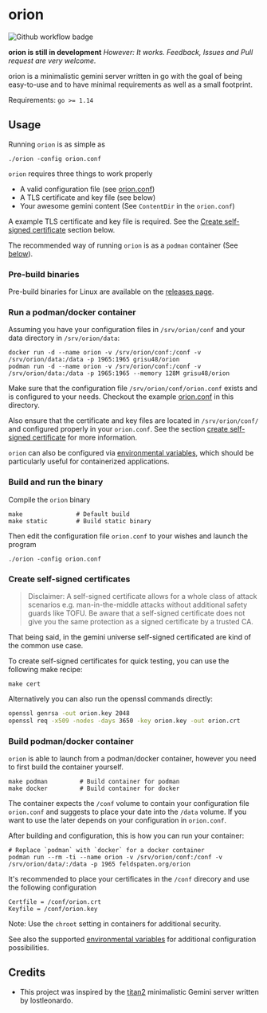 # orion

![Github workflow badge](https://github.com/grisu48/orion/workflows/orion/badge.svg)

**orion is still in development** *However: It works. Feedback, Issues and Pull request are very welcome.*

orion is a minimalistic gemini server written in go with the goal of being easy-to-use and to have minimal requirements as well as a small footprint.

Requirements: `go >= 1.14`

## Usage

Running `orion` is as simple as

    ./orion -config orion.conf

`orion` requires three things to work properly

* A valid configuration file (see [orion.conf](orion.conf))
* A TLS certificate and key file (see below)
* Your awesome gemini content (See `ContentDir` in the `orion.conf`)

A example TLS certificate and key file is required. See the [Create self-signed certificate](#create-self-signed-certificates) section below.

The recommended way of running `orion` is as a `podman` container (See [below](#run-a-podman-docker-container)).

### Pre-build binaries

Pre-build binaries for Linux are available on the [releases page](https://github.com/grisu48/orion/releases).

### Run a podman/docker container

Assuming you have your configuration files in `/srv/orion/conf` and your data directory in `/srv/orion/data`:

    docker run -d --name orion -v /srv/orion/conf:/conf -v /srv/orion/data:/data -p 1965:1965 grisu48/orion
    podman run -d --name orion -v /srv/orion/conf:/conf -v /srv/orion/data:/data -p 1965:1965 --memory 128M grisu48/orion

Make sure that the configuration file `/srv/orion/conf/orion.conf` exists and is configured to your needs. Checkout the example [orion.conf](orion.conf) in this directory.

Also ensure that the certificate and key files are located in `/srv/orion/conf/` and configured properly in your `orion.conf`. See the section [create self-signed certificate](#create-self-signed-certificates) for more information.

`orion` can also be configured via [environmental variables](variables.md), which should be particularly useful for containerized applications.

### Build and run the binary

Compile the `orion` binary

    make               # Default build
    make static        # Build static binary

Then edit the configuration file `orion.conf` to your wishes and launch the program

    ./orion -config orion.conf

### Create self-signed certificates

> Disclaimer:
> A self-signed certificate allows for a whole class of attack scenarios e.g. man-in-the-middle attacks without additional safety guards like TOFU. Be aware that a self-signed certificate does not give you the same protection as a signed certificate by a trusted CA.

That being said, in the gemini universe self-signed certificated are kind of the common use case.

To create self-signed certificates for quick testing, you can use the following make recipe:

    make cert

Alternatively you can also run the openssl commands directly:

```bash
openssl genrsa -out orion.key 2048
openssl req -x509 -nodes -days 3650 -key orion.key -out orion.crt
```

### Build podman/docker container

`orion` is able to launch from a podman/docker container, however you need to first build the container yourself.

    make podman         # Build container for podman
    make docker         # Build container for docker

The container expects the `/conf` volume to contain your configuration file `orion.conf` and suggests to place your date into the `/data` volume. If you want to use the later depends on your configuration in `orion.conf`.

After building and configuration, this is how you can run your container:

    # Replace `podman` with `docker` for a docker container
    podman run --rm -ti --name orion -v /srv/orion/conf:/conf -v /srv/orion/data/:/data -p 1965 feldspaten.org/orion

It's recommended to place your certificates in the `/conf` direcory and use the following configuration

    Certfile = /conf/orion.crt
    Keyfile = /conf/orion.key

Note: Use the `chroot` setting in containers for additional security.

See also the supported [environmental variables](variables.md) for additional configuration possibilities.

## Credits

* This project was inspired by the [titan2](https://gitlab.com/lostleonardo/titan2) minimalistic Gemini server written by lostleonardo.